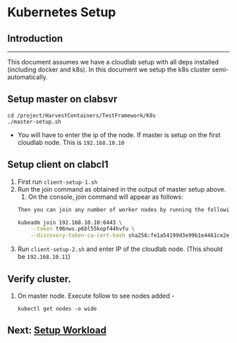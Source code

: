 # Kubernetes Setup

## Introduction
---
This document assumes we have a cloudlab setup with all deps installed (including docker and k8s). In this document we setup the k8s cluster semi-automatically.

## Setup master on clabsvr
```
cd /project/HarvestContainers/TestFramework/K8s
./master-setup.sh
```
- You will have to enter the ip of the node. If master is setup on the first cloudlab node. This is `192.168.10.10`

## Setup client on clabcl1
1. First run `client-setup-1.sh`
2. Run the join command as obtained in the output of master setup above.
    1. On the console, join command will appear as follows:
    ```bash
    Then you can join any number of worker nodes by running the following on each as root:

    kubeadm join 192.168.10.10:6443 \
        --token t96nws.p6bl55kopf44hvfu \
        --discovery-token-ca-cert-hash sha256:fe1a54199d3e99b1e4461ce2e93b5bed1b2b301cc80a7336912d15cf2645128b
    ``` 
3. Run `client-setup-2.sh` and enter IP of the cloudlab node. (This should be `192.168.10.11`)

## Verify cluster.
1. On master node. Execute follow to see nodes added - 
    ```
    kubectl get nodes -o wide
    ```

## Next: [Setup Workload](./03_setup_workload.md)

